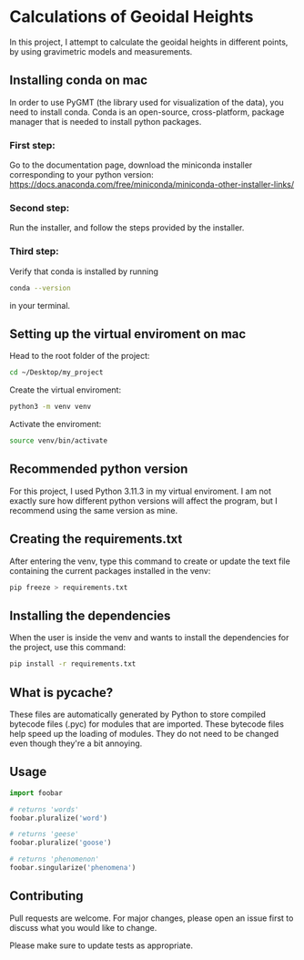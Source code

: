 # Calculations of Geoidal Heights

In this project, I attempt to calculate the geoidal heights in different points, by using gravimetric models and measurements.

## Installing conda on mac

In order to use PyGMT (the library used for visualization of the data), you need to install conda. Conda is an open-source, cross-platform, package manager that is needed to install python packages. 

### First step:

Go to the documentation page, download the miniconda installer corresponding to your python version: https://docs.anaconda.com/free/miniconda/miniconda-other-installer-links/

### Second step:

Run the installer, and follow the steps provided by the installer. 

### Third step:

Verify that conda is installed by running 

```bash
conda --version
```
in your terminal.

## Setting up the virtual enviroment on mac

Head to the root folder of the project:

```bash
cd ~/Desktop/my_project
```
Create the virtual enviroment:

```bash
python3 -m venv venv
```
Activate the enviroment:

```bash
source venv/bin/activate
```

## Recommended python version

For this project, I used Python 3.11.3 in my virtual enviroment. I am not exactly sure how different python versions will affect the program, but I recommend using the same version as mine.

## Creating the requirements.txt

After entering the venv, type this command to create or update the text file containing the current packages installed in the venv:

```bash
pip freeze > requirements.txt
```

## Installing the dependencies

When the user is inside the venv and wants to install the dependencies for the project, use this command: 

```bash
pip install -r requirements.txt
```

## What is __pycache__?

These files are automatically generated by Python to store compiled bytecode files (.pyc) for modules that are imported. These bytecode files help speed up the loading of modules. They do not need to be changed even though they're a bit annoying.


## Usage

```python
import foobar

# returns 'words'
foobar.pluralize('word')

# returns 'geese'
foobar.pluralize('goose')

# returns 'phenomenon'
foobar.singularize('phenomena')
```

## Contributing

Pull requests are welcome. For major changes, please open an issue first
to discuss what you would like to change.

Please make sure to update tests as appropriate.
